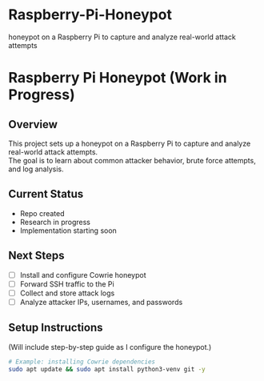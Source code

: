 # Raspberry-Pi-Honeypot
honeypot on a Raspberry Pi to capture and analyze real-world attack attempts



# Raspberry Pi Honeypot (Work in Progress)

## Overview
This project sets up a honeypot on a Raspberry Pi to capture and analyze real-world attack attempts.  
The goal is to learn about common attacker behavior, brute force attempts, and log analysis.  

## Current Status
- Repo created  
- Research in progress  
- Implementation starting soon  

## Next Steps
- [ ] Install and configure Cowrie honeypot  
- [ ] Forward SSH traffic to the Pi  
- [ ] Collect and store attack logs  
- [ ] Analyze attacker IPs, usernames, and passwords  

## Setup Instructions
(Will include step-by-step guide as I configure the honeypot.)  

```bash
# Example: installing Cowrie dependencies
sudo apt update && sudo apt install python3-venv git -y
